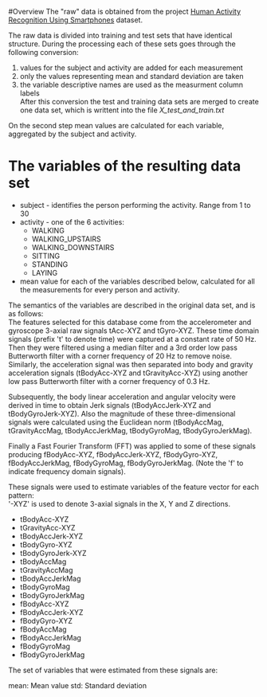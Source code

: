 #Overview
The "raw" data is obtained from the project [Human Activity Recognition Using Smartphones](http://archive.ics.uci.edu/ml/datasets/Human+Activity+Recognition+Using+Smartphones) dataset.

The raw data is divided into training and test sets that have identical structure.
During the processing each of these sets goes through the following conversion:  
1. values for the subject and activity are added for each measurement   
2. only the values representing mean and standard deviation are taken  
3. the variable descriptive names are used as the measurment column labels    
After this conversion the test and training data sets are merged to create one data set, which is writtent into the file *X_test_and_train.txt* 

On the second step mean values are calculated for each variable, aggregated by the subject and activity. 

# The variables of the resulting data set

* subject - identifies the person performing the activity. Range from 1 to 30
* activity - one of the 6 activities:  
  + WALKING  
  + WALKING_UPSTAIRS  
  + WALKING_DOWNSTAIRS  
  + SITTING  
  + STANDING  
  + LAYING  
* mean value for each of the variables described below, calculated for all the measurements for every person and activity.

The semantics of the variables are described in the  original data set, and is as follows:   
The features selected for this database come from the accelerometer and gyroscope 3-axial raw signals tAcc-XYZ and tGyro-XYZ. These time domain signals (prefix 't' to denote time) were captured at a constant rate of 50 Hz. Then they were filtered using a median filter and a 3rd order low pass Butterworth filter with a corner frequency of 20 Hz to remove noise. Similarly, the acceleration signal was then separated into body and gravity acceleration signals (tBodyAcc-XYZ and tGravityAcc-XYZ) using another low pass Butterworth filter with a corner frequency of 0.3 Hz. 

Subsequently, the body linear acceleration and angular velocity were derived in time to obtain Jerk signals (tBodyAccJerk-XYZ and tBodyGyroJerk-XYZ). Also the magnitude of these three-dimensional signals were calculated using the Euclidean norm (tBodyAccMag, tGravityAccMag, tBodyAccJerkMag, tBodyGyroMag, tBodyGyroJerkMag). 

Finally a Fast Fourier Transform (FFT) was applied to some of these signals producing fBodyAcc-XYZ, fBodyAccJerk-XYZ, fBodyGyro-XYZ, fBodyAccJerkMag, fBodyGyroMag, fBodyGyroJerkMag. (Note the 'f' to indicate frequency domain signals). 

These signals were used to estimate variables of the feature vector for each pattern:  
'-XYZ' is used to denote 3-axial signals in the X, Y and Z directions.

* tBodyAcc-XYZ
* tGravityAcc-XYZ
* tBodyAccJerk-XYZ
* tBodyGyro-XYZ
* tBodyGyroJerk-XYZ
* tBodyAccMag
* tGravityAccMag
* tBodyAccJerkMag
* tBodyGyroMag
* tBodyGyroJerkMag
* fBodyAcc-XYZ
* fBodyAccJerk-XYZ
* fBodyGyro-XYZ
* fBodyAccMag
* fBodyAccJerkMag
* fBodyGyroMag
* fBodyGyroJerkMag

The set of variables that were estimated from these signals are: 

mean: Mean value
std: Standard deviation

